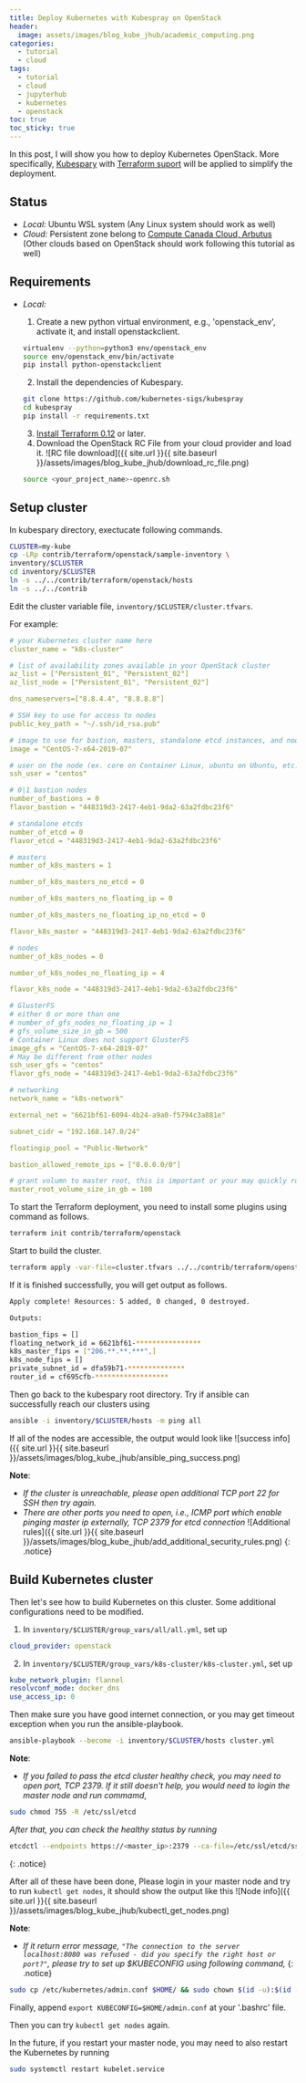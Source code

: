 ```yaml
---
title: Deploy Kubernetes with Kubespray on OpenStack
header:
  image: assets/images/blog_kube_jhub/academic_computing.png
categories:
  - tutorial
  - cloud
tags:
  - tutorial
  - cloud
  - jupyterhub
  - kubernetes
  - openstack
toc: true
toc_sticky: true
---
```



In this post, I will show you how to deploy Kubernetes OpenStack.
More specifically, [Kubespary](https://github.com/kubernetes-sigs/kubespray) with 
[Terraform suport](https://github.com/kubernetes-sigs/kubespray/tree/master/contrib/terraform) will be applied to simplify the deployment.

## Status

- *Local:* Ubuntu WSL system (Any Linux system should work as well)
- *Cloud:* Persistent zone belong to [Compute Canada Cloud, Arbutus](https://arbutus.cloud.computecanada.ca/) 
(Other clouds based on OpenStack should work following this tutorial as well)

## Requirements

- *Local:*

  1. Create a new python virtual environment, e.g., 'openstack_env', activate it, and install openstackclient.
  ```bash
  virtualenv --python=python3 env/openstack_env
  source env/openstack_env/bin/activate
  pip install python-openstackclient
  ```
  2. Install the dependencies of Kubespary.
  ```bash
  git clone https://github.com/kubernetes-sigs/kubespray
  cd kubespray
  pip install -r requirements.txt
  ```
  3. [Install Terraform 0.12](https://www.terraform.io/intro/getting-started/install.html) or later.
  4. Download the OpenStack RC File from your cloud provider and load it.
  ![RC file download]({{ site.url }}{{ site.baseurl }}/assets/images/blog_kube_jhub/download_rc_file.png)
  
  ```bash
  source <your_project_name>-openrc.sh
  ```
  
## Setup cluster

In kubespary directory, exectucate following commands.
  ```bash
  CLUSTER=my-kube
  cp -LRp contrib/terraform/openstack/sample-inventory \
  inventory/$CLUSTER
  cd inventory/$CLUSTER
  ln -s ../../contrib/terraform/openstack/hosts
  ln -s ../../contrib
  ```
Edit the cluster variable file, `inventory/$CLUSTER/cluster.tfvars`.

For example:
```yaml
# your Kubernetes cluster name here
cluster_name = "k8s-cluster"

# list of availability zones available in your OpenStack cluster
az_list = ["Persistent_01", "Persistent_02"]
az_list_node = ["Persistent_01", "Persistent_02"]

dns_nameservers=["8.8.4.4", "8.8.8.8"]

# SSH key to use for access to nodes
public_key_path = "~/.ssh/id_rsa.pub"

# image to use for bastion, masters, standalone etcd instances, and nodes
image = "CentOS-7-x64-2019-07"

# user on the node (ex. core on Container Linux, ubuntu on Ubuntu, etc.)
ssh_user = "centos"

# 0|1 bastion nodes
number_of_bastions = 0
flavor_bastion = "448319d3-2417-4eb1-9da2-63a2fdbc23f6"

# standalone etcds
number_of_etcd = 0
flavor_etcd = "448319d3-2417-4eb1-9da2-63a2fdbc23f6"

# masters
number_of_k8s_masters = 1

number_of_k8s_masters_no_etcd = 0

number_of_k8s_masters_no_floating_ip = 0

number_of_k8s_masters_no_floating_ip_no_etcd = 0

flavor_k8s_master = "448319d3-2417-4eb1-9da2-63a2fdbc23f6"

# nodes
number_of_k8s_nodes = 0

number_of_k8s_nodes_no_floating_ip = 4

flavor_k8s_node = "448319d3-2417-4eb1-9da2-63a2fdbc23f6"

# GlusterFS
# either 0 or more than one
# number_of_gfs_nodes_no_floating_ip = 1
# gfs_volume_size_in_gb = 500
# Container Linux does not support GlusterFS
image_gfs = "CentOS-7-x64-2019-07"
# May be different from other nodes
ssh_user_gfs = "centos"
flavor_gfs_node = "448319d3-2417-4eb1-9da2-63a2fdbc23f6"

# networking
network_name = "k8s-network"

external_net = "6621bf61-6094-4b24-a9a0-f5794c3a881e"

subnet_cidr = "192.168.147.0/24"

floatingip_pool = "Public-Network"

bastion_allowed_remote_ips = ["0.0.0.0/0"]

# grant volumn to master root, this is important or your may quickly running out of storage in the future
master_root_volume_size_in_gb = 100

```
To start the Terraform deployment, you need to install some plugins using command as follows.
```bash
terraform init contrib/terraform/openstack
```
Start to build the cluster.
```bash
terraform apply -var-file=cluster.tfvars ../../contrib/terraform/openstack
```
If it is finished successfully, you will get output as follows.
```bash
Apply complete! Resources: 5 added, 0 changed, 0 destroyed.

Outputs:

bastion_fips = []
floating_network_id = 6621bf61-****************
k8s_master_fips = ["206.**.**.***",]
k8s_node_fips = []
private_subnet_id = dfa59b71-**************
router_id = cf695cfb-******************
```
Then go back to the kubespary root directory. Try if ansible can successfully reach our clusters using
```bash
ansible -i inventory/$CLUSTER/hosts -m ping all
```
If all of the nodes are accessible, the output would look like
![success info]({{ site.url }}{{ site.baseurl }}/assets/images/blog_kube_jhub/ansible_ping_success.png)

**Note**:
- *If the cluster is unreachable, please open additional TCP port 22 for SSH  then try again.*
- *There are other ports you need to open, i.e., ICMP port which enable pinging master ip externally, TCP 2379 for etcd connection*
![Additional rules]({{ site.url }}{{ site.baseurl }}/assets/images/blog_kube_jhub/add_additional_security_rules.png)
{: .notice}

## Build Kubernetes cluster

Then let's see how to build Kubernetes on this cluster. Some additional configurations need to be modified.

1. In `inventory/$CLUSTER/group_vars/all/all.yml`, set up 
```yaml
cloud_provider: openstack
```

2. In `inventory/$CLUSTER/group_vars/k8s-cluster/k8s-cluster.yml`, set up 
```yaml
kube_network_plugin: flannel
resolvconf_mode: docker_dns
use_access_ip: 0
```

Then make sure you have good internet connection, or you may get timeout exception when you run the ansible-playbook.
```bash
ansible-playbook --become -i inventory/$CLUSTER/hosts cluster.yml
```
**Note**:
- *If you failed to pass the etcd cluster healthy check, you may need to open port, TCP 2379. If it still doesn't help, you would need to login the master node 
and run commamd*, 
```bash
sudo chmod 755 -R /etc/ssl/etcd
```
*After that, you can check the healthy status by running*
```bash
etcdctl --endpoints https://<master_ip>:2379 --ca-file=/etc/ssl/etcd/ssl/ca.pem --cert-file=/etc/ssl/etcd/ssl/member-k8s-cluster-k8s-master-1.pem --key-file=/etc/ssl/etcd/ssl/member-k8s-cluster-k8s-master-1-key.pem cluster-health
```
{: .notice}

After all of these have been done, Please login in your master node and try to run `kubectl get nodes`, it should show the output like this
![Node info]({{ site.url }}{{ site.baseurl }}/assets/images/blog_kube_jhub/kubectl_get_nodes.png)


**Note**:
- *If it return error message, 
`"The connection to the server localhost:8080 was refused - did you specify the right host or port?"`, 
please try to set up $KUBECONFIG using following command,*
{: .notice}

```bash
sudo cp /etc/kubernetes/admin.conf $HOME/ && sudo chown $(id -u):$(id -g) $HOME/admin.conf && export KUBECONFIG=$HOME/admin.conf
```
Finally, append `export KUBECONFIG=$HOME/admin.conf` at your '.bashrc' file.

Then you can try `kubectl get nodes` again.

In the future, if you restart your master node, you may need to also restart the Kubernetes by running 
```bash
sudo systemctl restart kubelet.service
```


